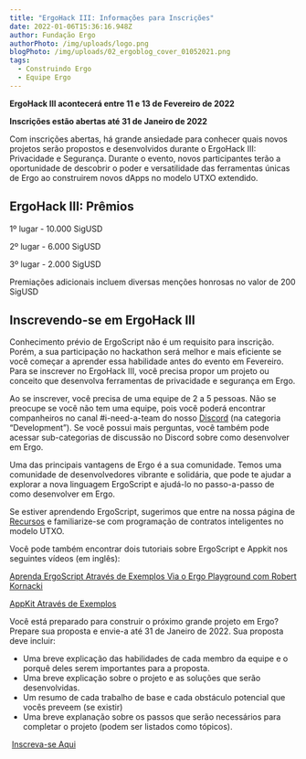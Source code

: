 ```yaml
---
title: "ErgoHack III: Informações para Inscrições"
date: 2022-01-06T15:36:16.948Z
author: Fundação Ergo
authorPhoto: /img/uploads/logo.png
blogPhoto: /img/uploads/02_ergoblog_cover_01052021.png
tags:
  - Construindo Ergo
  - Equipe Ergo
---
```

<!--StartFragment-->

**ErgoHack III acontecerá entre 11 e 13 de Fevereiro de 2022**

**Inscrições estão abertas até 31 de Janeiro de 2022**



Com inscrições abertas, há grande ansiedade para conhecer quais novos projetos serão propostos e desenvolvidos durante o ErgoHack III: Privacidade e Segurança. Durante o evento, novos participantes terão a oportunidade de descobrir o poder e versatilidade das ferramentas únicas de Ergo ao construirem novos dApps no modelo UTXO extendido.



## ErgoHack III: Prêmios



1º lugar - 10.000 SigUSD

2º lugar - 6.000 SigUSD

3º lugar - 2.000 SigUSD 

Premiações adicionais incluem diversas menções honrosas no valor de 200 SigUSD



## Inscrevendo-se em ErgoHack III



Conhecimento prévio de ErgoScript não é um requisito para inscrição. Porém, a sua participação no hackathon será melhor e mais eficiente se você começar a aprender essa habilidade antes do evento em Fevereiro. Para se inscrever no ErgoHack III, você precisa propor um projeto ou conceito que desenvolva ferramentas de privacidade e segurança em Ergo.



Ao se inscrever, você precisa de uma equipe de 2 a 5 pessoas. Não se preocupe se você não tem uma equipe, pois você poderá encontrar companheiros no canal #i-need-a-team do nosso [Discord](https://discord.gg/EqZDrtzm) (na categoria “Development”). Se você possui mais perguntas, você também pode acessar sub-categorias de discussão no Discord sobre como desenvolver em Ergo.



Uma das principais vantagens de Ergo é a sua comunidade. Temos uma comunidade de desenvolvedores vibrante e solidária, que pode te ajudar a explorar a nova linguagem ErgoScript e ajudá-lo no passo-a-passo de como desenvolver em Ergo. 



Se estiver aprendendo ErgoScript, sugerimos que entre na nossa página de [Recursos](https://ergohack.io/resources/) e familiarize-se com programação de contratos inteligentes no modelo UTXO. 



Você pode também encontrar dois tutoriais sobre ErgoScript e Appkit nos seguintes vídeos (em inglês):



[Aprenda ErgoScript Através de Exemplos Via o Ergo Playground com Robert Kornacki](https://www.youtube.com/watch?v=8l2v1asHgyA&t=648s)

[AppKit Através de Exemplos](https://www.youtube.com/watch?v=Md5s-XV6-Hs&t=61s)



Você está preparado para construir o próximo grande projeto em Ergo? Prepare sua proposta e envie-a até 31 de Janeiro de 2022. Sua proposta deve incluir:



* Uma breve explicação das habilidades de cada membro da equipe e o porquê deles serem importantes para a proposta.
* Uma breve explicação sobre o projeto e as soluções que serão desenvolvidas.
* Um resumo de cada trabalho de base e cada obstáculo potencial que vocês preveem (se existir)
* Uma breve explanação sobre os passos que serão necessários para completar o projeto (podem ser listados como tópicos).



 [Inscreva-se Aqui](https://q9fwzopidh8.typeform.com/to/oVAR4zvy?typeform-source=ergoplatform.org)



<!--EndFragment-->